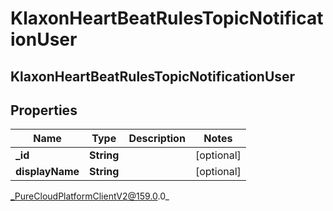 # KlaxonHeartBeatRulesTopicNotificationUser

## KlaxonHeartBeatRulesTopicNotificationUser

## Properties

|Name | Type | Description | Notes|
|------------ | ------------- | ------------- | -------------|
| **_id** | **String** |  | [optional] |
| **displayName** | **String** |  | [optional] |



_PureCloudPlatformClientV2@159.0.0_
